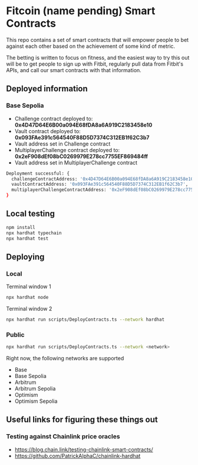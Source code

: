 # Fitcoin (name pending) Smart Contracts 
This repo contains a set of smart contracts that will empower people to bet against each other based on the achievement of some kind of metric. 

The betting is written to focus on fitness, and the easiest way to try this out will be to get people to sign up with Fitbit, regularly pull data from Fitbit's APIs, and call our smart contracts with that information.

## Deployed information
### Base Sepolia

* Challenge contract deployed to: **0x4D47D64E6B00a094E68fDA8a6A919C2183458e10**
* Vault contract deployed to: **0x093FAe391c564540F88D5D7374C312EB1f62C3b7**
* Vault address set in Challenge contract
* MultiplayerChallenge contract deployed to: **0x2eF908dEf08bC0269979E278cc7755EF869484ff**
* Vault address set in MultiplayerChallenge contract
```bash
Deployment successful: {
  challengeContractAddress: '0x4D47D64E6B00a094E68fDA8a6A919C2183458e10',
  vaultContractAddress: '0x093FAe391c564540F88D5D7374C312EB1f62C3b7',
  multiplayerChallengeContractAddress: '0x2eF908dEf08bC0269979E278cc7755EF869484ff'
}
```

## Local testing

```bash
npm install
npx hardhat typechain
npx hardhat test
```

## Deploying
### Local
Terminal window 1
```bash
npx hardhat node
```

Terminal window 2
```bash
npx hardhat run scripts/DeployContracts.ts --network hardhat
```

### Public

```bash
npx hardhat run scripts/DeployContracts.ts --network <network>
```

Right now, the following networks are supported
* Base
* Base Sepolia
* Arbitrum
* Arbitrum Sepolia
* Optimism 
* Optimism Sepolia

## Useful links for figuring these things out
### Testing against Chainlink price oracles
* https://blog.chain.link/testing-chainlink-smart-contracts/
* https://github.com/PatrickAlphaC/chainlink-hardhat 

